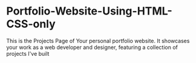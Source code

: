 # Portfolio-Website-Using-HTML-CSS-only
This is the Projects Page of Your personal portfolio website. It showcases your work as a web developer and designer, featuring a collection of projects I've built
